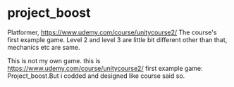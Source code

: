 # project_boost
Platformer, https://www.udemy.com/course/unitycourse2/ The course's first example game. Level 2 and level 3 are little bit different other than that, mechanics etc are same.

This is not my own game. this is  https://www.udemy.com/course/unitycourse2/ first example game: Project_boost.But i codded and designed like course said so.
